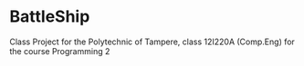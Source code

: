 BattleShip
==========

Class Project for the Polytechnic of Tampere, class 12I220A (Comp.Eng) for the course Programming 2
